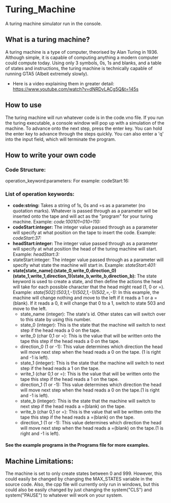# Turing_Machine
A turing machine simulator run in the console. 
## What is a turing machine?
A turing machine is a type of computer, theorised by Alan Turing in 1936. Although simple, it is capable of computing anything a modern computer could compute today. Using only 3 symbols, 0s, 1s and blanks, and a table of states and instructions, the turing machine is technically capable of running GTA5 (Albeit extremely slowly). 
- Here is a video explaining them in greater detail: https://www.youtube.com/watch?v=dNRDvLACg5Q&t=145s
## How to use
The turing machine will run whatever code is in the code.vno file. If you run the turing executable, a console window will pop up with a simulation of the machine. To advance onto the next step, press the enter key. You can hold the enter key to advance through the steps quickly. You can also enter a 'q' into the input field, which will terminate the program.
## How to write your own code
### Code Structure:
operation_keyword:parameters:
For example:
codeStart:16:
### List of operation keywords:
- **code:string:** Takes a string of 1s, 0s and =s as a parameter (no quotation marks). Whatever is passed through as a parameter will be inserted onto the tape and will act as the "program" for your turing machine. Example: *code:100101=010=110:*
- **codeStart:integer:** The integer value passed through as a parameter will specify at what position on the tape to insert the code. Example: *codeStart:37:*
- **headStart:integer:** The integer value passed through as a parameter will specify at what position the head of the turing machine will start. Example: *headStart:3:*
- stateStart:integer: The integer value passed through as a parameter will specify what state the machine will start in. Example: *stateStart:401:*
- **state\[state_name\]:(state_0,write_0,direction_0)(state_1,write_1,direction_1)(state_b,write_b,direction_b):** The state keyword is used to create a state, and then define the actions the head will take for each possible character that the head might read (1, 0 or =). Example: *state[502]:(503,1,-1)(502,1,-1)(502,=,-1):* In this example, the machine will change nothing and move to the left if it reads a 1 or a =(blank). If it reads a 0, it will change that 0 to a 1, switch to state 503 and move to the left.
  - state_name (integer): The state's id. Other states can will switch over to this state by using this number.
  - state_0 (integer): This is the state that the machine will switch to next step if the head reads a 0 on the tape.
  - write_0 (char 0,1 or =): This is the value that will be written onto the tape this step if the head reads a 0 on the tape.
  - direction_0 (1 or -1): This value determines which direction the head will move next step when the head reads a 0 on the tape. (1 is right and -1 is left).
  - state_1 (integer): This is the state that the machine will switch to next step if the head reads a 1 on the tape.
  - write_1 (char 0,1 or =): This is the value that will be written onto the tape this step if the head reads a 1 on the tape.
  - direction_1 (1 or -1): This value determines which direction the head will move next step when the head reads a 0 on the tape.(1 is right and -1 is left).
  - state_b (integer): This is the state that the machine will switch to next step if the head reads a =(blank) on the tape.
  - write_b (char 0,1 or =): This is the value that will be written onto the tape this step if the head reads a =(blank) on the tape.
  - direction_1 (1 or -1): This value determines which direction the head will move next step when the head reads a =(blank) on the tape.(1 is right and -1 is left).
#### See the example programs in the Programs file for more examples.
## Machine Limitations:
The machine is set to only create states between 0 and 999. However, this could easily be changed by changing the MAX_STATES variable in the source code. Also, the cpp file will currently only run in windows, but this could also be easily changed by just changing the system("CLS") and system("PAUSE") to whatever will work on your system.
